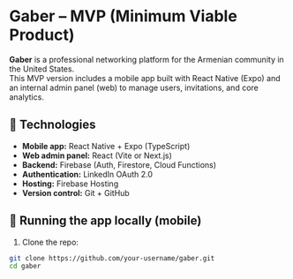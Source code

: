 # Gaber – MVP (Minimum Viable Product)

**Gaber** is a professional networking platform for the Armenian community in the United States.  
This MVP version includes a mobile app built with React Native (Expo) and an internal admin panel (web) to manage users, invitations, and core analytics.

## 🔧 Technologies

- **Mobile app:** React Native + Expo (TypeScript)
- **Web admin panel:** React (Vite or Next.js)
- **Backend:** Firebase (Auth, Firestore, Cloud Functions)
- **Authentication:** LinkedIn OAuth 2.0
- **Hosting:** Firebase Hosting
- **Version control:** Git + GitHub

## 📱 Running the app locally (mobile)

1. Clone the repo:

```bash
git clone https://github.com/your-username/gaber.git
cd gaber